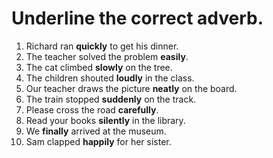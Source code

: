 # Underline the correct adverb. 

1. Richard ran **quickly** to get his dinner.
2. The teacher solved the problem **easily**.
3. The cat climbed **slowly** on the tree.
4. The children shouted **loudly** in the class.
5. Our teacher draws the picture **neatly** on the board.
6. The train stopped **suddenly** on the track.
7. Please cross the road **carefully**.
8. Read your books **silently** in the library.
9. We **finally** arrived at the museum.
10. Sam clapped **happily** for her sister.
